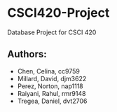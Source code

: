 # CSCI420-Project
Database Project for CSCI 420

## Authors:
- Chen, Celina, cc9759
- Millard, David, djm3622
- Perez, Norton, nap1118
- Raiyani, Rahul, rmr9148
- Tregea, Daniel, dvt2706